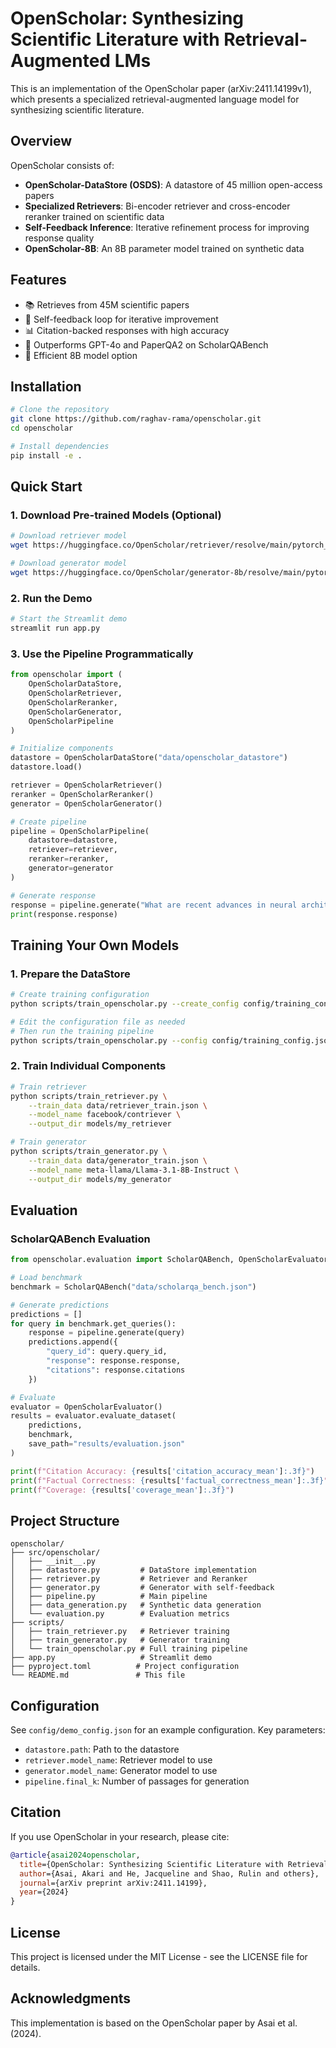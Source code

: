# OpenScholar: Synthesizing Scientific Literature with Retrieval-Augmented LMs

This is an implementation of the OpenScholar paper (arXiv:2411.14199v1), which presents a specialized retrieval-augmented language model for synthesizing scientific literature.

## Overview

OpenScholar consists of:

- **OpenScholar-DataStore (OSDS)**: A datastore of 45 million open-access papers
- **Specialized Retrievers**: Bi-encoder retriever and cross-encoder reranker trained on scientific data
- **Self-Feedback Inference**: Iterative refinement process for improving response quality
- **OpenScholar-8B**: An 8B parameter model trained on synthetic data

## Features

- 📚 Retrieves from 45M scientific papers
- 🔄 Self-feedback loop for iterative improvement
- 📊 Citation-backed responses with high accuracy
- 🎯 Outperforms GPT-4o and PaperQA2 on ScholarQABench
- 🚀 Efficient 8B model option

## Installation

```bash
# Clone the repository
git clone https://github.com/raghav-rama/openscholar.git
cd openscholar

# Install dependencies
pip install -e .
```

## Quick Start

### 1. Download Pre-trained Models (Optional)

```bash
# Download retriever model
wget https://huggingface.co/OpenScholar/retriever/resolve/main/pytorch_model.bin -P models/retriever/

# Download generator model
wget https://huggingface.co/OpenScholar/generator-8b/resolve/main/pytorch_model.bin -P models/generator/
```

### 2. Run the Demo

```bash
# Start the Streamlit demo
streamlit run app.py
```

### 3. Use the Pipeline Programmatically

```python
from openscholar import (
    OpenScholarDataStore,
    OpenScholarRetriever,
    OpenScholarReranker,
    OpenScholarGenerator,
    OpenScholarPipeline
)

# Initialize components
datastore = OpenScholarDataStore("data/openscholar_datastore")
datastore.load()

retriever = OpenScholarRetriever()
reranker = OpenScholarReranker()
generator = OpenScholarGenerator()

# Create pipeline
pipeline = OpenScholarPipeline(
    datastore=datastore,
    retriever=retriever,
    reranker=reranker,
    generator=generator
)

# Generate response
response = pipeline.generate("What are recent advances in neural architecture search?")
print(response.response)
```

## Training Your Own Models

### 1. Prepare the DataStore

```bash
# Create training configuration
python scripts/train_openscholar.py --create_config config/training_config.json

# Edit the configuration file as needed
# Then run the training pipeline
python scripts/train_openscholar.py --config config/training_config.json
```

### 2. Train Individual Components

```bash
# Train retriever
python scripts/train_retriever.py \
    --train_data data/retriever_train.json \
    --model_name facebook/contriever \
    --output_dir models/my_retriever

# Train generator
python scripts/train_generator.py \
    --train_data data/generator_train.json \
    --model_name meta-llama/Llama-3.1-8B-Instruct \
    --output_dir models/my_generator
```

## Evaluation

### ScholarQABench Evaluation

```python
from openscholar.evaluation import ScholarQABench, OpenScholarEvaluator

# Load benchmark
benchmark = ScholarQABench("data/scholarqa_bench.json")

# Generate predictions
predictions = []
for query in benchmark.get_queries():
    response = pipeline.generate(query)
    predictions.append({
        "query_id": query.query_id,
        "response": response.response,
        "citations": response.citations
    })

# Evaluate
evaluator = OpenScholarEvaluator()
results = evaluator.evaluate_dataset(
    predictions,
    benchmark,
    save_path="results/evaluation.json"
)

print(f"Citation Accuracy: {results['citation_accuracy_mean']:.3f}")
print(f"Factual Correctness: {results['factual_correctness_mean']:.3f}")
print(f"Coverage: {results['coverage_mean']:.3f}")
```

## Project Structure

```
openscholar/
├── src/openscholar/
│   ├── __init__.py
│   ├── datastore.py         # DataStore implementation
│   ├── retriever.py         # Retriever and Reranker
│   ├── generator.py         # Generator with self-feedback
│   ├── pipeline.py          # Main pipeline
│   ├── data_generation.py   # Synthetic data generation
│   └── evaluation.py        # Evaluation metrics
├── scripts/
│   ├── train_retriever.py   # Retriever training
│   ├── train_generator.py   # Generator training
│   └── train_openscholar.py # Full training pipeline
├── app.py                   # Streamlit demo
├── pyproject.toml          # Project configuration
└── README.md               # This file
```

## Configuration

See `config/demo_config.json` for an example configuration. Key parameters:

- `datastore.path`: Path to the datastore
- `retriever.model_name`: Retriever model to use
- `generator.model_name`: Generator model to use
- `pipeline.final_k`: Number of passages for generation

## Citation

If you use OpenScholar in your research, please cite:

```bibtex
@article{asai2024openscholar,
  title={OpenScholar: Synthesizing Scientific Literature with Retrieval-Augmented LMs},
  author={Asai, Akari and He, Jacqueline and Shao, Rulin and others},
  journal={arXiv preprint arXiv:2411.14199},
  year={2024}
}
```

## License

This project is licensed under the MIT License - see the LICENSE file for details.

## Acknowledgments

This implementation is based on the OpenScholar paper by Asai et al. (2024).
